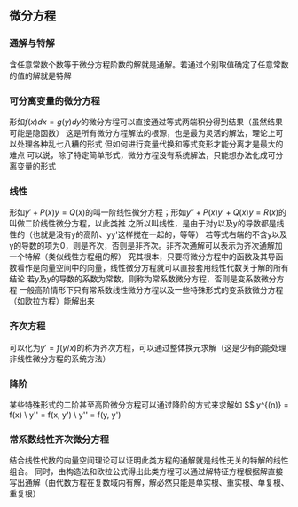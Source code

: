## 微分方程
### 通解与特解
含任意常数个数等于微分方程阶数的解就是通解。若通过个别取值确定了任意常数的值的解就是特解
### 可分离变量的微分方程
形如$f(x)dx = g(y)dy$的微分方程可以直接通过等式两端积分得到结果（虽然结果可能是隐函数）
这是所有微分方程解法的根源，也是最为灵活的解法，理论上可以处理各种乱七八糟的形式
但如何进行变量代换和等式变形才能分离才是最大的难点
可以说，除了特定简单形式，微分方程没有系统解法，只能想办法化成可分离变量的形式
### 线性
形如$y'+ P(x)y=Q(x)$的叫一阶线性微分方程；形如$y'' + P(x)y' + Q(x)y = R(x)$的叫做二阶线性微分方程，以此类推
之所以叫线性，是由于对y以及y的导数都是线性的（也就是没有y的高阶、yy'这样搅在一起的，等等）
若等式右端的不含y以及y的导数的项为0，则是齐次，否则是非齐次。非齐次通解可以表示为齐次通解加一个特解（类似线性方程组的解）
究其根本，只要将微分方程中的函数及其导函数看作是向量空间中的向量，线性微分方程就可以直接套用线性代数关于解的所有结论
若y及y的导数的系数为常数，则称为常系数微分方程，否则是变系数微分方程
一般高阶情形下只有常系数线性微分方程以及一些特殊形式的变系数微分方程（如欧拉方程）能解出来
### 齐次方程
可以化为$y'=f(y/x)$的称为齐次方程，可以通过整体换元求解（这是少有的能处理非线性微分方程的系统方法）
### 降阶
某些特殊形式的二阶甚至高阶微分方程可以通过降阶的方式来求解如
$$
y^{(n)} = f(x) \\
y'' = f(x, y') \\
y'' = f(y, y')

### 常系数线性齐次微分方程
结合线性代数的向量空间理论可以证明此类方程的通解就是线性无关的特解的线性组合。
同时，由构造法和欧拉公式得出此类方程可以通过解特征方程根据解直接写出通解（由代数方程在复数域内有解，解必然只能是单实根、重实根、单复根、重复根）
